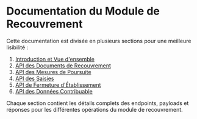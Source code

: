 # Documentation du Module de Recouvrement

Cette documentation est divisée en plusieurs sections pour une meilleure lisibilité :

1. [Introduction et Vue d'ensemble](1-introduction.md)
2. [API des Documents de Recouvrement](2-api-documents.md)
3. [API des Mesures de Poursuite](3-api-poursuites.md)
4. [API des Saisies](4-api-saisies.md)
5. [API de Fermeture d'Établissement](5-api-fermeture.md)
6. [API des Données Contribuable](6-api-contribuable.md)

Chaque section contient les détails complets des endpoints, payloads et réponses pour les différentes opérations du module de recouvrement.
